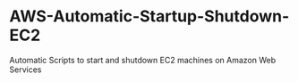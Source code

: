 # AWS-Automatic-Startup-Shutdown-EC2
Automatic Scripts to start and shutdown EC2 machines on Amazon Web Services
